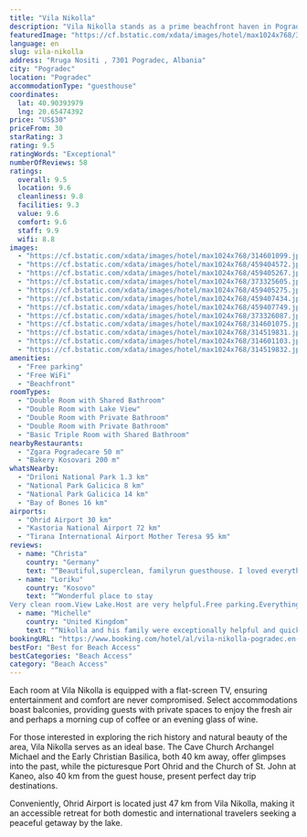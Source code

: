 ```yaml
---
title: "Vila Nikolla"
description: "Vila Nikolla stands as a prime beachfront haven in Pogradec, offering guests the unique opportunity to stay just a stone's throw away from the serene Ohrid Lake Springs, located merely 8."
featuredImage: "https://cf.bstatic.com/xdata/images/hotel/max1024x768/314601099.jpg?k=f0edb7f19d753711d5a08ca7f64f6b8a1a83c387c00ef8fc69819260b4688a3f&o=&hp=1"
language: en
slug: vila-nikolla
address: "Rruga Nositi , 7301 Pogradec, Albania"
city: "Pogradec"
location: "Pogradec"
accommodationType: "guesthouse"
coordinates:
  lat: 40.90393979
  lng: 20.65474392
price: "US$30"
priceFrom: 30
starRating: 3
rating: 9.5
ratingWords: "Exceptional"
numberOfReviews: 58
ratings:
  overall: 9.5
  location: 9.6
  cleanliness: 9.8
  facilities: 9.3
  value: 9.6
  comfort: 9.6
  staff: 9.9
  wifi: 8.8
images:
  - "https://cf.bstatic.com/xdata/images/hotel/max1024x768/314601099.jpg?k=f0edb7f19d753711d5a08ca7f64f6b8a1a83c387c00ef8fc69819260b4688a3f&o=&hp=1"
  - "https://cf.bstatic.com/xdata/images/hotel/max1024x768/459404572.jpg?k=dfd86f6c26eeb2054294b4f1f14ebcf72c439358fe89fb8142967afecbb3cc87&o=&hp=1"
  - "https://cf.bstatic.com/xdata/images/hotel/max1024x768/459405267.jpg?k=0b2a4146a86814917f6818f31014ff204b7b17afa0767ca833abb933a43391d6&o=&hp=1"
  - "https://cf.bstatic.com/xdata/images/hotel/max1024x768/373325605.jpg?k=b0d1c1c847300f163566d3505f6ddf276bf6958b8d0fe3e77a374325481353fc&o=&hp=1"
  - "https://cf.bstatic.com/xdata/images/hotel/max1024x768/459405275.jpg?k=a32037b49e38e0924bb445f0a6d523a67803c04cb32778937d865a2bb99cfe11&o=&hp=1"
  - "https://cf.bstatic.com/xdata/images/hotel/max1024x768/459407434.jpg?k=192f212ff5912459df6c0149753fd080db34ccbf729ba46882783837c5ecdb7e&o=&hp=1"
  - "https://cf.bstatic.com/xdata/images/hotel/max1024x768/459407749.jpg?k=932ef1ec0db7b6ad3b938c3225cc6f92e266ae0ac57fb96c71eca0d2788fbd11&o=&hp=1"
  - "https://cf.bstatic.com/xdata/images/hotel/max1024x768/373326087.jpg?k=7f6c50ba259630a2a08a097db3405192f3beb67123c503e37526692ae8d57a98&o=&hp=1"
  - "https://cf.bstatic.com/xdata/images/hotel/max1024x768/314601075.jpg?k=055e1a52fc8bf9a8580713fd4b564d06b7e81ce462d5332c977e4f50162be6cb&o=&hp=1"
  - "https://cf.bstatic.com/xdata/images/hotel/max1024x768/314519831.jpg?k=2eb069de771ebf441d1bdf6b375fd7220b833ad9d5c55800cf2ee2e9d4183b47&o=&hp=1"
  - "https://cf.bstatic.com/xdata/images/hotel/max1024x768/314601103.jpg?k=fcd225b3ddec8fe2521fe3815f884c774956f71d1c3222dfc6203de687837350&o=&hp=1"
  - "https://cf.bstatic.com/xdata/images/hotel/max1024x768/314519832.jpg?k=9887c7e392670ef52d06dd0675a17c2206277ba0ddb862624aee77d846c9bfa1&o=&hp=1"
amenities:
  - "Free parking"
  - "Free WiFi"
  - "Beachfront"
roomTypes:
  - "Double Room with Shared Bathroom"
  - "Double Room with Lake View"
  - "Double Room with Private Bathroom"
  - "Double Room with Private Bathroom"
  - "Basic Triple Room with Shared Bathroom"
nearbyRestaurants:
  - "Zgara Pogradecare 50 m"
  - "Bakery Kosovari 200 m"
whatsNearby:
  - "Driloni National Park 1.3 km"
  - "National Park Galicica 8 km"
  - "National Park Galicica 14 km"
  - "Bay of Bones 16 km"
airports:
  - "Ohrid Airport 30 km"
  - "Kastoria National Airport 72 km"
  - "Tirana International Airport Mother Teresa 95 km"
reviews:
  - name: "Christa"
    country: "Germany"
    text: "“Beautiful,superclean, familyrun guesthouse. I loved everything ❤ and will come back when I am at beautiful Ohridlake.”"
  - name: "Loriku"
    country: "Kosovo"
    text: "“Wonderful place to stay
Very clean room.View Lake.Host are very helpful.Free parking.Everything was perfect.”"
  - name: "Michelle"
    country: "United Kingdom"
    text: "“Nikolla and his family were exceptionally helpful and quick to respond to any query I had. The room was spotless, fresh, and I felt so comfortable. Nikolla's Mum Cvetla, and her Mother were so, so kind and welcoming, I was shocked by how kind...”"
bookingURL: "https://www.booking.com/hotel/al/vila-nikolla-pogradec.en-gb.html?aid=8035640"
bestFor: "Best for Beach Access"
bestCategories: "Beach Access"
category: "Beach Access"
---
```


Each room at Vila Nikolla is equipped with a flat-screen TV, ensuring entertainment and comfort are never compromised. Select accommodations boast balconies, providing guests with private spaces to enjoy the fresh air and perhaps a morning cup of coffee or an evening glass of wine.

For those interested in exploring the rich history and natural beauty of the area, Vila Nikolla serves as an ideal base. The Cave Church Archangel Michael and the Early Christian Basilica, both 40 km away, offer glimpses into the past, while the picturesque Port Ohrid and the Church of St. John at Kaneo, also 40 km from the guest house, present perfect day trip destinations.

Conveniently, Ohrid Airport is located just 47 km from Vila Nikolla, making it an accessible retreat for both domestic and international travelers seeking a peaceful getaway by the lake.